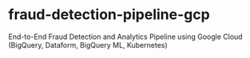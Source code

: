 # fraud-detection-pipeline-gcp
End-to-End Fraud Detection and Analytics Pipeline using Google Cloud (BigQuery, Dataform, BigQuery ML, Kubernetes)
